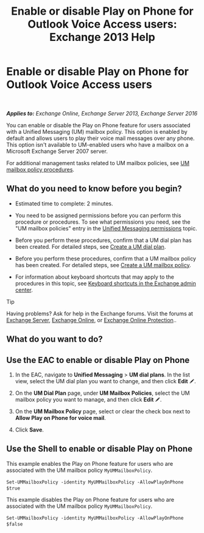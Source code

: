 ﻿---
title: 'Enable or disable Play on Phone for Outlook Voice Access users: Exchange 2013 Help'
TOCTitle: Enable or disable Play on Phone for Outlook Voice Access users
ms:assetid: d3281a97-6fc6-42a3-855f-1af1184a644a
ms:mtpsurl: https://technet.microsoft.com/en-us/library/Dd351161(v=EXCHG.150)
ms:contentKeyID: 49315530
ms.date: 12/10/2017
mtps_version: v=EXCHG.150
---

# Enable or disable Play on Phone for Outlook Voice Access users

 

_**Applies to:** Exchange Online, Exchange Server 2013, Exchange Server 2016_


You can enable or disable the Play on Phone feature for users associated with a Unified Messaging (UM) mailbox policy. This option is enabled by default and allows users to play their voice mail messages over any phone. This option isn't available to UM-enabled users who have a mailbox on a Microsoft Exchange Server 2007 server.

For additional management tasks related to UM mailbox policies, see [UM mailbox policy procedures](um-mailbox-policy-procedures-exchange-2013-help.md).

## What do you need to know before you begin?

  - Estimated time to complete: 2 minutes.

  - You need to be assigned permissions before you can perform this procedure or procedures. To see what permissions you need, see the "UM mailbox policies" entry in the [Unified Messaging permissions](unified-messaging-permissions-exchange-2013-help.md) topic.

  - Before you perform these procedures, confirm that a UM dial plan has been created. For detailed steps, see [Create a UM dial plan](create-a-um-dial-plan-exchange-2013-help.md).

  - Before you perform these procedures, confirm that a UM mailbox policy has been created. For detailed steps, see [Create a UM mailbox policy](create-a-um-mailbox-policy-exchange-2013-help.md).

  - For information about keyboard shortcuts that may apply to the procedures in this topic, see [Keyboard shortcuts in the Exchange admin center](keyboard-shortcuts-in-the-exchange-admin-center-exchange-online-protection-help.md).


> [!TIP]
> Having problems? Ask for help in the Exchange forums. Visit the forums at <A href="https://go.microsoft.com/fwlink/p/?linkid=60612">Exchange Server</A>, <A href="https://go.microsoft.com/fwlink/p/?linkid=267542">Exchange Online</A>, or <A href="https://go.microsoft.com/fwlink/p/?linkid=285351">Exchange Online Protection</A>..



## What do you want to do?

## Use the EAC to enable or disable Play on Phone

1.  In the EAC, navigate to **Unified Messaging** \> **UM dial plans**. In the list view, select the UM dial plan you want to change, and then click **Edit** ![Edit icon](images/JJ218640.6f53ccb2-1f13-4c02-bea0-30690e6ea71d(EXCHG.150).gif "Edit icon").

2.  On the **UM Dial Plan** page, under **UM Mailbox Policies**, select the UM mailbox policy you want to manage, and then click **Edit** ![Edit icon](images/JJ218640.6f53ccb2-1f13-4c02-bea0-30690e6ea71d(EXCHG.150).gif "Edit icon").

3.  On the **UM Mailbox Policy** page, select or clear the check box next to **Allow Play on Phone for voice mail**.

4.  Click **Save**.

## Use the Shell to enable or disable Play on Phone

This example enables the Play on Phone feature for users who are associated with the UM mailbox policy `MyUMMailboxPolicy`.

    Set-UMMailboxPolicy -identity MyUMMailboxPolicy -AllowPlayOnPhone $true

This example disables the Play on Phone feature for users who are associated with the UM mailbox policy `MyUMMailboxPolicy`.

    Set-UMMailboxPolicy -identity MyUMMailboxPolicy -AllowPlayOnPhone $false

